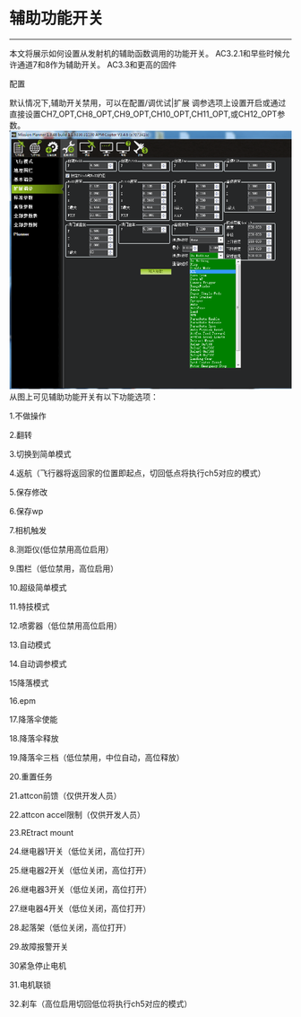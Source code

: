 # 辅助功能开关

---

本文将展示如何设置从发射机的辅助函数调用的功能开关。 AC3.2.1和早些时候允许通道7和8作为辅助开关。 AC3.3和更高的固件

配置

默认情况下,辅助开关禁用，可以在配置/调优试\|扩展 调参选项上设置开启或通过直接设置CH7\_OPT,CH8\_OPT,CH9\_OPT,CH10\_OPT,CH11\_OPT,或CH12\_OPT参数。![](/assets/ch7.png)从图上可见辅助功能开关有以下功能选项：

1.不做操作

2.翻转

3.切换到简单模式

4.返航（飞行器将返回家的位置即起点，切回低点将执行ch5对应的模式）

5.保存修改

6.保存wp

7.相机触发

8.测距仪\(低位禁用高位启用）

9.围栏（低位禁用，高位启用）

10.超级简单模式

11.特技模式

12.喷雾器（低位禁用高位启用）

13.自动模式

14.自动调参模式

15降落模式

16.epm

17.降落伞使能

18.降落伞释放

19.降落伞三档（低位禁用，中位自动，高位释放）

20.重置任务

21.attcon前馈（仅供开发人员）

22.attcon accel限制（仅供开发人员）

23.REtract mount

24.继电器1开关（低位关闭，高位打开）

25.继电器2开关（低位关闭，高位打开）

26.继电器3开关（低位关闭，高位打开）

27.继电器4开关（低位关闭，高位打开）

28.起落架（低位关闭，高位打开）

29.故障报警开关

30紧急停止电机

31.电机联锁

32.刹车（高位启用切回低位将执行ch5对应的模式）

